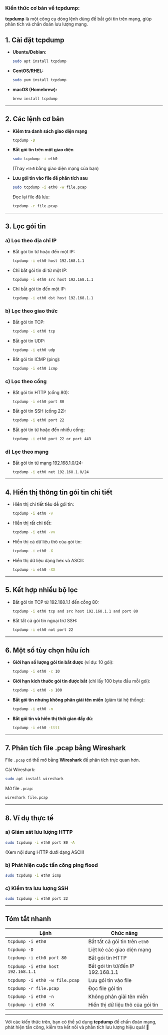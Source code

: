 ### Kiến thức cơ bản về **tcpdump**:
**tcpdump** là một công cụ dòng lệnh dùng để bắt gói tin trên mạng, giúp phân tích và chẩn đoán lưu lượng mạng.

## 1. **Cài đặt tcpdump**
- **Ubuntu/Debian:**  
  ```bash
  sudo apt install tcpdump
  ```
- **CentOS/RHEL:**  
  ```bash
  sudo yum install tcpdump
  ```
- **macOS (Homebrew):**  
  ```bash
  brew install tcpdump
  ```

---

## 2. **Các lệnh cơ bản**
- **Kiểm tra danh sách giao diện mạng**  
  ```bash
  tcpdump -D
  ```
- **Bắt gói tin trên một giao diện**  
  ```bash
  sudo tcpdump -i eth0
  ```
  (Thay `eth0` bằng giao diện mạng của bạn)

- **Lưu gói tin vào file để phân tích sau**  
  ```bash
  sudo tcpdump -i eth0 -w file.pcap
  ```
  Đọc lại file đã lưu:
  ```bash
  tcpdump -r file.pcap
  ```

---

## 3. **Lọc gói tin**
### a) **Lọc theo địa chỉ IP**
- Bắt gói tin từ hoặc đến một IP:
  ```bash
  tcpdump -i eth0 host 192.168.1.1
  ```
- Chỉ bắt gói tin đi từ một IP:
  ```bash
  tcpdump -i eth0 src host 192.168.1.1
  ```
- Chỉ bắt gói tin đến một IP:
  ```bash
  tcpdump -i eth0 dst host 192.168.1.1
  ```

### b) **Lọc theo giao thức**
- Bắt gói tin TCP:
  ```bash
  tcpdump -i eth0 tcp
  ```
- Bắt gói tin UDP:
  ```bash
  tcpdump -i eth0 udp
  ```
- Bắt gói tin ICMP (ping):
  ```bash
  tcpdump -i eth0 icmp
  ```

### c) **Lọc theo cổng**
- Bắt gói tin HTTP (cổng 80):
  ```bash
  tcpdump -i eth0 port 80
  ```
- Bắt gói tin SSH (cổng 22):
  ```bash
  tcpdump -i eth0 port 22
  ```
- Bắt gói tin từ hoặc đến nhiều cổng:
  ```bash
  tcpdump -i eth0 port 22 or port 443
  ```

### d) **Lọc theo mạng**
- Bắt gói tin từ mạng 192.168.1.0/24:
  ```bash
  tcpdump -i eth0 net 192.168.1.0/24
  ```

---

## 4. **Hiển thị thông tin gói tin chi tiết**
- Hiển thị chi tiết tiêu đề gói tin:
  ```bash
  tcpdump -i eth0 -v
  ```
- Hiển thị rất chi tiết:
  ```bash
  tcpdump -i eth0 -vv
  ```
- Hiển thị cả dữ liệu thô của gói tin:
  ```bash
  tcpdump -i eth0 -X
  ```
- Hiển thị dữ liệu dạng hex và ASCII:
  ```bash
  tcpdump -i eth0 -XX
  ```

---

## 5. **Kết hợp nhiều bộ lọc**
- Bắt gói tin TCP từ 192.168.1.1 đến cổng 80:
  ```bash
  tcpdump -i eth0 tcp and src host 192.168.1.1 and port 80
  ```
- Bắt tất cả gói tin ngoại trừ SSH:
  ```bash
  tcpdump -i eth0 not port 22
  ```

---

## 6. **Một số tùy chọn hữu ích**
- **Giới hạn số lượng gói tin bắt được** (ví dụ: 10 gói):
  ```bash
  tcpdump -i eth0 -c 10
  ```
- **Giới hạn kích thước gói tin được bắt** (chỉ lấy 100 byte đầu mỗi gói):
  ```bash
  tcpdump -i eth0 -s 100
  ```
- **Bắt gói tin nhưng không phân giải tên miền** (giảm tải hệ thống):
  ```bash
  tcpdump -i eth0 -n
  ```
- **Bắt gói tin và hiển thị thời gian đầy đủ**:
  ```bash
  tcpdump -i eth0 -tttt
  ```

---

## 7. **Phân tích file .pcap bằng Wireshark**
File `.pcap` có thể mở bằng **Wireshark** để phân tích trực quan hơn.

Cài Wireshark:
```bash
sudo apt install wireshark
```
Mở file `.pcap`:
```bash
wireshark file.pcap
```

---

## 8. **Ví dụ thực tế**
### a) **Giám sát lưu lượng HTTP**
```bash
sudo tcpdump -i eth0 port 80 -A
```
(Xem nội dung HTTP dưới dạng ASCII)

### b) **Phát hiện cuộc tấn công ping flood**
```bash
sudo tcpdump -i eth0 icmp
```

### c) **Kiểm tra lưu lượng SSH**
```bash
sudo tcpdump -i eth0 port 22
```

---

## **Tóm tắt nhanh**
| Lệnh | Chức năng |
|------|----------|
| `tcpdump -i eth0` | Bắt tất cả gói tin trên `eth0` |
| `tcpdump -D` | Liệt kê các giao diện mạng |
| `tcpdump -i eth0 port 80` | Bắt gói tin HTTP |
| `tcpdump -i eth0 host 192.168.1.1` | Bắt gói tin từ/đến IP 192.168.1.1 |
| `tcpdump -i eth0 -w file.pcap` | Lưu gói tin vào file |
| `tcpdump -r file.pcap` | Đọc file gói tin |
| `tcpdump -i eth0 -n` | Không phân giải tên miền |
| `tcpdump -i eth0 -X` | Hiển thị dữ liệu thô của gói tin |

---

Với các kiến thức trên, bạn có thể sử dụng **tcpdump** để chẩn đoán mạng, phát hiện tấn công, kiểm tra kết nối và phân tích lưu lượng hiệu quả! 🚀